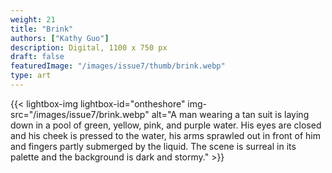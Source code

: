 ```yaml
---
weight: 21
title: "Brink"
authors: ["Kathy Guo"]
description: Digital, 1100 x 750 px
draft: false
featuredImage: "/images/issue7/thumb/brink.webp"
type: art
---
```


{{< lightbox-img lightbox-id="ontheshore" img-src="/images/issue7/brink.webp" alt="A man wearing a tan suit is laying down in a pool of green, yellow, pink, and purple water. His eyes are closed and his cheek is pressed to the water, his arms sprawled out in front of him and fingers partly submerged by the liquid. The scene is surreal in its palette and the background is dark and stormy." >}}